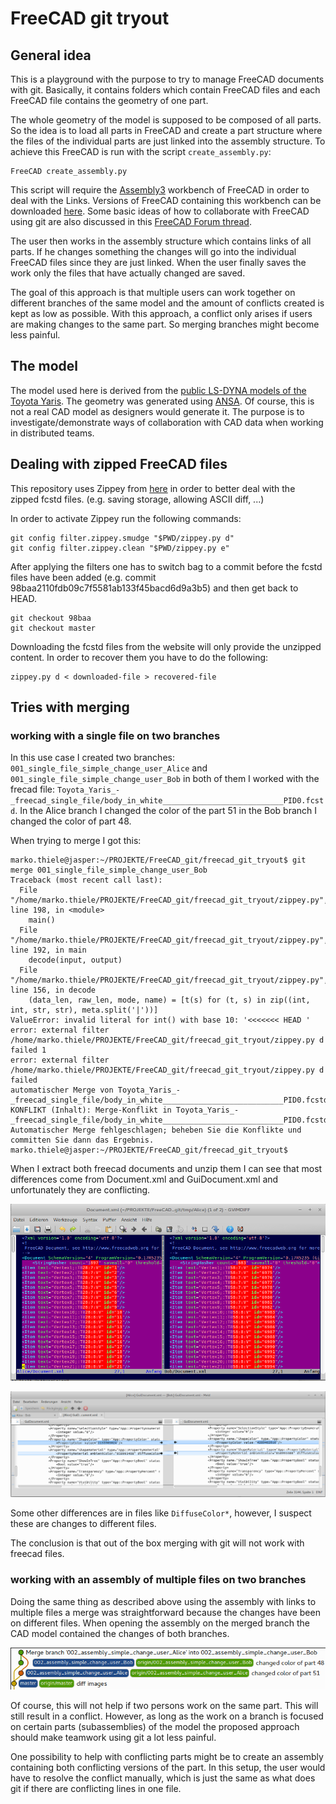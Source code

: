 # FreeCAD git tryout

## General idea

This is a playground with the purpose to try to manage FreeCAD documents with git. Basically, it contains folders which contain FreeCAD files and each FreeCAD file contains the geometry of one part.

The whole geometry of the model is supposed to be composed of all parts. So the idea is to load all parts in FreeCAD and create a part structure where the files of the individual parts are just linked into the assembly structure. To achieve this FreeCAD is run with the script `create_assembly.py`:

```
FreeCAD create_assembly.py
```

This script will require the [Assembly3](https://forum.freecadweb.org/viewtopic.php?t=25712) workbench of FreeCAD in order to deal with the Links. Versions of FreeCAD containing this workbench can be downloaded [here](https://github.com/realthunder/FreeCAD_assembly3/releases). Some basic ideas of how to collaborate with FreeCAD using git are also discussed in this [FreeCAD Forum thread](https://forum.freecadweb.org/viewtopic.php?f=22&t=8688).

The user then works in the assembly structure which contains links of all parts. If he changes something the changes will go into the individual FreeCAD files since they are just linked. When the user finally saves the work only the files that have actually changed are saved.

The goal of this approach is that multiple users can work together on different branches of the same model and the amount of conflicts created is kept as low as possible. With this approach, a conflict only arises if users are making changes to the same part. So merging branches might become less painful.

## The model

The model used here is derived from the [public LS-DYNA models of the Toyota Yaris](https://www.nhtsa.gov/crash-simulation-vehicle-models). The geometry was generated using [ANSA](https://www.beta-cae.com/ansa.htm). Of course, this is not a real CAD model as designers would generate it. The purpose is to investigate/demonstrate ways of collaboration with CAD data when working in distributed teams.

## Dealing with zipped FreeCAD files

This repository uses Zippey from [here](https://bitbucket.org/sippey/zippey) in order to better deal with the zipped fcstd files. (e.g. saving storage, allowing ASCII diff, ...)

In order to activate Zippey run the following commands:

```
git config filter.zippey.smudge "$PWD/zippey.py d"
git config filter.zippey.clean "$PWD/zippey.py e"
```

After applying the filters one has to switch bag to a commit before the fcstd files have been added (e.g. commit 98baa2110fdb09c7f5581ab133f45bacd6d9a3b5) and then get back to HEAD.

```
git checkout 98baa
git checkout master
```

Downloading the fcstd files from the website will only provide the unzipped content. In order to recover them you have to do the following:

```
zippey.py d < downloaded-file > recovered-file
```

## Tries with merging

### working with a single file on two branches

In this use case I created two branches: `001_single_file_simple_change_user_Alice` and `001_single_file_simple_change_user_Bob` in both of them I worked with the frecad file: `Toyota_Yaris_-_freecad_single_file/body_in_white___________________________PID0.fcstd`. In the Alice branch I changed the color of the part 51 in the Bob branch I changed the color of part 48.

When trying to merge I got this:

```
marko.thiele@jasper:~/PROJEKTE/FreeCAD_git/freecad_git_tryout$ git merge 001_single_file_simple_change_user_Bob
Traceback (most recent call last):
  File "/home/marko.thiele/PROJEKTE/FreeCAD_git/freecad_git_tryout/zippey.py", line 198, in <module>
    main()
  File "/home/marko.thiele/PROJEKTE/FreeCAD_git/freecad_git_tryout/zippey.py", line 192, in main
    decode(input, output)
  File "/home/marko.thiele/PROJEKTE/FreeCAD_git/freecad_git_tryout/zippey.py", line 156, in decode
    (data_len, raw_len, mode, name) = [t(s) for (t, s) in zip((int, int, str, str), meta.split('|'))]
ValueError: invalid literal for int() with base 10: '<<<<<<< HEAD '
error: external filter /home/marko.thiele/PROJEKTE/FreeCAD_git/freecad_git_tryout/zippey.py d failed 1
error: external filter /home/marko.thiele/PROJEKTE/FreeCAD_git/freecad_git_tryout/zippey.py d failed
automatischer Merge von Toyota_Yaris_-_freecad_single_file/body_in_white___________________________PID0.fcstd
KONFLIKT (Inhalt): Merge-Konflikt in Toyota_Yaris_-_freecad_single_file/body_in_white___________________________PID0.fcstd
Automatischer Merge fehlgeschlagen; beheben Sie die Konflikte und committen Sie dann das Ergebnis.
marko.thiele@jasper:~/PROJEKTE/FreeCAD_git/freecad_git_tryout$ 
```
When I extract both freecad documents and unzip them I can see that most differences come from Document.xml and GuiDocument.xml and unfortunately they are conflicting.

![Document.xml](images/Document.xml_diff.png)

![GuiDocument.xml](images/GuiDocument.xml_diff.png)

Some other differences are in files like `DiffuseColor*`, however, I suspect these are changes to different files.

The conclusion is that out of the box merging with git will not work with freecad files.


### working with an assembly of multiple files on two branches

Doing the same thing as described above using the assembly with links to multiple files a merge was straightforward because the changes have been on different files. When opening the assembly on the merged branch the CAD model contained the changes of both branches.

![merging](images/merge_002.png)

Of course, this will not help if two persons work on the same part. This will still result in a conflict. However, as long as the work on a branch is focused on certain parts (subassemblies) of the model the proposed approach should make teamwork using git a lot less painful.

One possibility to help with conflicting parts might be to create an assembly containing both conflicting versions of the part. In this setup, the user would have to resolve the conflict manually, which is just the same as what does git if there are conflicting lines in one file.
